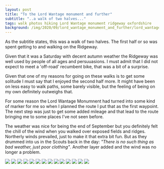 ```yaml
---
layout: post
title: "To the Lord Wantage monument and further"
subtitle: "..a walk of two halves..."
tags: walk photos hiking Lord Wantage monument ridgeway oxfordshire
background: /img/2020/09/lord_wantage_monument_and_further/lord_wantage_and_further_00.png
---
```

As the subtitle states, this was a walk of two halves. The first half or so was spent getting to and walking on the Ridgeway.

Given that it was a Saturday with decent autumn weather the Ridgeway was well used by people of all ages and persuuasions. I must admit that I did not expect to meet a 'off-road' recumbent bike, that was a bit of a surprise.

Given that one of my reasons for going on these walks is to get some solitude I must say that I enjoyed the second half more. It might have been on less easy to walk paths, some barely visible, but the feeling of being on my own definitely outweighs that.

For some reason the Lord Wantage Monumnent had turned into some kind of marker for me so when I planned the route I put that as the first waypoint. The next step was just to get some added mileage and that lead to the route bringing me to some places I've not seen before.

The weather was nice for being the end of September but you definitely felt the chill of the wind when you walked over exposed fields and ridges. Northerly winds prevailed, just to make it that extra bit fun. But as they drummed into us in the Scouts back in the day: *"There is no such thing as bad weather, just poor clothing"*. Another layer added and the wind was no longer a problem.

<img src="/img/2020/09/lord_wantage_monument_and_further/lord_wantage_and_further_01.jpg" width="auto" width="100%"/>
<img src="/img/2020/09/lord_wantage_monument_and_further/lord_wantage_and_further_02.jpg" width="auto" width="100%"/>
<img src="/img/2020/09/lord_wantage_monument_and_further/lord_wantage_and_further_03.jpg" width="auto" width="100%"/>
<img src="/img/2020/09/lord_wantage_monument_and_further/lord_wantage_and_further_04.jpg" width="auto" width="100%"/>
<img src="/img/2020/09/lord_wantage_monument_and_further/lord_wantage_and_further_05.jpg" width="auto" width="100%"/>
<img src="/img/2020/09/lord_wantage_monument_and_further/lord_wantage_and_further_06.jpg" width="auto" width="100%"/>
<img src="/img/2020/09/lord_wantage_monument_and_further/lord_wantage_and_further_07.jpg" width="auto" width="100%"/>
<img src="/img/2020/09/lord_wantage_monument_and_further/lord_wantage_and_further_08.jpg" width="auto" width="100%"/>
<img src="/img/2020/09/lord_wantage_monument_and_further/lord_wantage_and_further_09.jpg" width="auto" width="100%"/>
<img src="/img/2020/09/lord_wantage_monument_and_further/lord_wantage_and_further_10.jpg" width="auto" width="100%"/>
<img src="/img/2020/09/lord_wantage_monument_and_further/lord_wantage_and_further_11.jpg" width="auto" width="100%"/>
<img src="/img/2020/09/lord_wantage_monument_and_further/lord_wantage_and_further_12.jpg" width="auto" width="100%"/>
<img src="/img/2020/09/lord_wantage_monument_and_further/lord_wantage_and_further_13.jpg" width="auto" width="100%"/>
<img src="/img/2020/09/lord_wantage_monument_and_further/lord_wantage_and_further_14.jpg" width="auto" width="100%"/>
